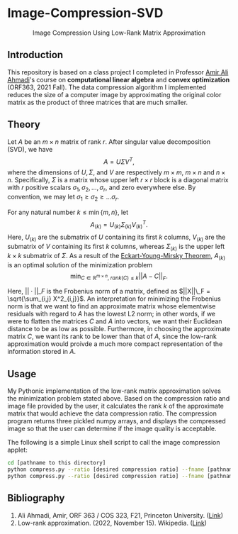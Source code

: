 # Image-Compression-SVD

<div align="center">
Image Compression Using Low-Rank Matrix Approximation
</div>

## Introduction

This repository is based on a class project I completed in Professor [Amir Ali Ahmadi](https://aaa.princeton.edu)'s course on __computational linear algebra__ and __convex optimization__ (ORF363, 2021 Fall). The data compression algorithm I implemented reduces the size of a computer image by approximating the original color matrix as the product of three matrices that are much smaller.

## Theory

Let $A$ be an $m \times n$ matrix of rank $r$. After singular value decomposition (SVD), we have $$A=U \Sigma V^T,$$ where the dimensions of $U, \Sigma,$ and $V$ are respectively $m \times m$, $m \times n$ and $n \times n$. Specifically, $\Sigma$ is a matrix whose upper left $r \times r$ block is a diagonal matrix with $r$ positive scalars $\sigma_1, \sigma_2, \dots, \sigma_r$, and zero everywhere else. By convention, we may let $\sigma_1 \geq \sigma_2 \geq \dots \sigma_r$.

For any natural number $k \leq \min\{m,n\}$, let $$A_{(k)} = U_{(k)} \Sigma_{(k)} V_{(k)}^T.$$ Here, $U_{(k)}$ are the submatrix of $U$ containing its first $k$ columns, $V_{(k)}$ are the submatrix of $V$ containing its first $k$ columns, whereas $\Sigma_{(k)}$ is the upper left $k \times k$ submatrix of $\Sigma$. As a result of the [Eckart-Young-Mirsky Theorem](https://en.wikipedia.org/wiki/Low-rank_approximation), $A_{(k)}$ is an optimal solution of the minimization problem $$\min_{C \in \mathbb{R}^{m \times n}, \; rank(C) \leq k} ||A - C||_F.$$

Here, $||\cdot||\_F$ is the Frobenius norm of a matrix, defined as $||X||\_F = \sqrt{\sum_{i,j} X^2_{i,j}}$. An interpretation for minimizing the Frobenius norm is that we want to find an approximate matrix whose elementwise residuals with regard to $A$ has the lowest L2 norm; in other words, if we were to flatten the matrices $C$ and $A$ into vectors, we want their Euclidean distance to be as low as possible. Furthermore, in choosing the approximate matrix $C$, we want its rank to be lower than that of $A$, since the low-rank approximation would proivde a much more compact representation of the information stored in $A$.

## Usage
My Pythonic implementation of the low-rank matrix approximation solves the minimization problem stated above. Based on the compression ratio and image file provided by the user, it calculates the rank $k$ of the approximate matrix that would achieve the data compression ratio. The compression program returns three pickled numpy arrays, and displays the compressed image so that the user can determine if the image quality is acceptable.

The following is a simple Linux shell script to call the image compression applet:
```bash
cd [pathname to this directory]
python compress.py --ratio [desired compression ratio] --fname [pathname to image file]
python compress.py --ratio [desired compression ratio] --fname [pathname to image file] --as_gray # compress a grayscale image
```

## Bibliography
1. Ali Ahmadi, Amir, ORF 363 / COS 323, F21, Princeton University. ([Link](https://aaa.princeton.edu/orf363))
2. Low-rank approximation. (2022, November 15). Wikipedia. ([Link](https://en.wikipedia.org/wiki/Low-rank_approximation))